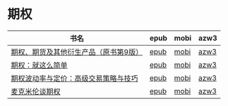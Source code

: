 # 期权

| 书名 | epub | mobi | azw3 |
| --- | --- | --- | --- |
| [期权、期货及其他衍生产品（原书第9版）](http://ct.dalanmei.com/f/31084289-572120100-5b0fcc) | [epub](http://ct.dalanmei.com/f/31084289-572120100-5b0fcc) | [mobi](http://ct.dalanmei.com/f/31084289-571650990-2cffc0) | [azw3](http://ct.dalanmei.com/f/31084289-572180219-d41b8f) |
| [期权：就这么简单](http://ct.dalanmei.com/f/31084289-571795214-9f687e) | [epub](http://ct.dalanmei.com/f/31084289-571795214-9f687e) | [mobi](http://ct.dalanmei.com/f/31084289-571530831-97be76) | [azw3](http://ct.dalanmei.com/f/31084289-572194495-4b42c5) |
| [期权波动率与定价：高级交易策略与技巧](http://ct.dalanmei.com/f/31084289-571786602-b0f2c9) | [epub](http://ct.dalanmei.com/f/31084289-571786602-b0f2c9) | [mobi](http://ct.dalanmei.com/f/31084289-571452765-ac3096) | [azw3](http://ct.dalanmei.com/f/31084289-571885831-fed610) |
| [麦克米伦谈期权](http://ct.dalanmei.com/f/31084289-571786897-382c32) | [epub](http://ct.dalanmei.com/f/31084289-571786897-382c32) | [mobi](http://ct.dalanmei.com/f/31084289-571453171-0c1b87) | [azw3](http://ct.dalanmei.com/f/31084289-571886028-cddede) |
